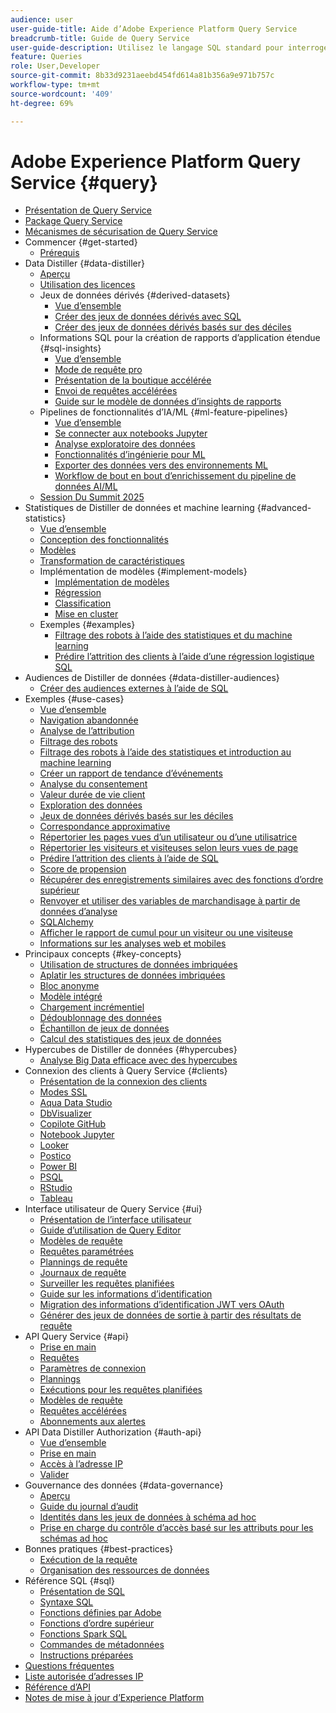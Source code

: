 ```yaml
---
audience: user
user-guide-title: Aide d’Adobe Experience Platform Query Service
breadcrumb-title: Guide de Query Service
user-guide-description: Utilisez le langage SQL standard pour interroger les données du lac de données dans Experience Platform.
feature: Queries
role: User,Developer
source-git-commit: 8b33d9231aeebd454fd614a81b356a9e971b757c
workflow-type: tm+mt
source-wordcount: '409'
ht-degree: 69%

---
```



# Adobe Experience Platform Query Service {#query}

- [Présentation de Query Service](home.md)
- [Package Query Service](packaging.md)
- [Mécanismes de sécurisation de Query Service](guardrails.md)
- Commencer {#get-started}
   - [Prérequis](get-started/prerequisites.md)
- Data Distiller {#data-distiller}
   - [Aperçu](data-distiller/overview.md)
   - [Utilisation des licences](data-distiller/license-usage.md)
   - Jeux de données dérivés {#derived-datasets}
      - [Vue d’ensemble](data-distiller/derived-datasets/overview.md)
      - [Créer des jeux de données dérivés avec SQL](data-distiller/derived-datasets/create-derived-datasets-with-sql.md)
      - [Créer des jeux de données dérivés basés sur des déciles](data-distiller/derived-datasets/decile-based-derived-attributes.md)
   - Informations SQL pour la création de rapports d’application étendue {#sql-insights}
      - [Vue d’ensemble](data-distiller/sql-insights/overview.md)
      - [Mode de requête pro](data-distiller/sql-insights/query-pro-mode.md)
      - [Présentation de la boutique accélérée](data-distiller/sql-insights/accelerated-store-overview.md)
      - [Envoi de requêtes accélérées](data-distiller/sql-insights/send-accelerated-queries.md)
      - [Guide sur le modèle de données d’insights de rapports](data-distiller/sql-insights/reporting-insights-data-model.md)
   - Pipelines de fonctionnalités d’IA/ML {#ml-feature-pipelines}
      - [Vue d’ensemble](data-distiller/ml-feature-pipelines/overview.md)
      - [Se connecter aux notebooks Jupyter](data-distiller/ml-feature-pipelines/establish-connection.md)
      - [Analyse exploratoire des données](data-distiller/ml-feature-pipelines/exploratory-analysis.md)
      - [Fonctionnalités d’ingénierie pour ML](data-distiller/ml-feature-pipelines/feature-engineering.md)
      - [Exporter des données vers des environnements ML](data-distiller/ml-feature-pipelines/export-data.md)
      - [Workflow de bout en bout d’enrichissement du pipeline de données AI/ML](data-distiller/ml-feature-pipelines/end-to-end-notebook-workflow.md)
   - [Session Du Summit 2025](data-distiller/top-tips-to-maximize-value.md)
- Statistiques de Distiller de données et machine learning {#advanced-statistics}
   - [Vue d’ensemble](advanced-statistics/overview.md)
   - [Conception des fonctionnalités](advanced-statistics/feature-engineering.md)
   - [Modèles](advanced-statistics/models.md)
   - [Transformation de caractéristiques](advanced-statistics/feature-transformation.md)
   - Implémentation de modèles {#implement-models}
      - [Implémentation de modèles](advanced-statistics/implement-models/implement-models.md)
      - [Régression](advanced-statistics/implement-models/regression.md)
      - [Classification](advanced-statistics/implement-models/classification.md)
      - [Mise en cluster](advanced-statistics/implement-models/clustering.md)
   - Exemples {#examples}
      - [Filtrage des robots à l’aide des statistiques et du machine learning](advanced-statistics/examples/statistics-and-ml-bot-filtering.md)
      - [Prédire l’attrition des clients à l’aide d’une régression logistique SQL](advanced-statistics/examples/predict-customer-churn.md)
- Audiences de Distiller de données {#data-distiller-audiences}
   - [Créer des audiences externes à l’aide de SQL](data-distiller-audiences/overview.md)
- Exemples {#use-cases}
   - [Vue d’ensemble](use-cases/overview.md)
   - [Navigation abandonnée](use-cases/abandoned-browse.md)
   - [Analyse de l’attribution](use-cases/attribution-analysis.md)
   - [Filtrage des robots](use-cases/bot-filtering.md)
   - [Filtrage des robots à l’aide des statistiques et introduction au machine learning](use-cases/statistics-and-ml-bot-filtering-stub.md)
   - [Créer un rapport de tendance d’événements](use-cases/trended-report-of-events.md)
   - [Analyse du consentement](use-cases/consent-analysis.md)
   - [Valeur durée de vie client](use-cases/customer-lifetime-value.md)
   - [Exploration des données](./use-cases/data-exploration.md)
   - [Jeux de données dérivés basés sur les déciles](use-cases/deciles-use-case.md)
   - [Correspondance approximative](use-cases/fuzzy-match.md)
   - [Répertorier les pages vues d’un utilisateur ou d’une utilisatrice](use-cases/list-visitor-sessions.md)
   - [Répertorier les visiteurs et visiteuses selon leurs vues de page](use-cases/visitors-by-number-of-page-views.md)
   - [Prédire l’attrition des clients à l’aide de SQL](use-cases/predict-customer-churn-stub.md)
   - [Score de propension](use-cases/propensity-score.md)
   - [Récupérer des enregistrements similaires avec des fonctions d’ordre supérieur](use-cases/retrieve-similar-records.md)
   - [Renvoyer et utiliser des variables de marchandisage à partir de données d’analyse](use-cases/merchandising-variables.md)
   - [SQLAlchemy](use-cases/sqlalchemy.md)
   - [Afficher le rapport de cumul pour un visiteur ou une visiteuse](use-cases/roll-up-report-of-a-visitor.md)
   - [Informations sur les analyses web et mobiles](use-cases/analytics-insights.md)
- Principaux concepts {#key-concepts}
   - [Utilisation de structures de données imbriquées](key-concepts/nested-data-structures.md)
   - [Aplatir les structures de données imbriquées](key-concepts/flatten-nested-data.md)
   - [Bloc anonyme](key-concepts/anonymous-block.md)
   - [Modèle intégré](key-concepts/inline-templates.md)
   - [Chargement incrémentiel](key-concepts/incremental-load.md)
   - [Dédoublonnage des données](key-concepts/deduplication.md)
   - [Échantillon de jeux de données](key-concepts/dataset-samples.md)
   - [Calcul des statistiques des jeux de données](key-concepts/dataset-statistics.md)
- Hypercubes de Distiller de données {#hypercubes}
   - [Analyse Big Data efficace avec des hypercubes](hypercubes/overview.md)
- Connexion des clients à Query Service {#clients}
   - [Présentation de la connexion des clients](clients/overview.md)
   - [Modes SSL](./clients/ssl-modes.md)
   - [Aqua Data Studio](clients/aqua-data-studio.md)
   - [DbVisualizer](./clients/dbvisulaizer.md)
   - [Copilote GitHub](./clients/github-copilot.md)
   - [Notebook Jupyter](clients//jupyter-notebook.md)
   - [Looker](clients/looker.md)
   - [Postico](clients/postico.md)
   - [Power BI](clients/power-bi.md)
   - [PSQL](clients/psql.md)
   - [RStudio](clients/rstudio.md)
   - [Tableau](clients/tableau.md)
- Interface utilisateur de Query Service {#ui}
   - [Présentation de l’interface utilisateur](ui/overview.md)
   - [Guide d’utilisation de Query Editor](ui/user-guide.md)
   - [Modèles de requête](ui/query-templates.md)
   - [Requêtes paramétrées](ui/parameterized-queries.md)
   - [Plannings de requête](ui/query-schedules.md)
   - [Journaux de requête](ui/query-logs.md)
   - [Surveiller les requêtes planifiées](ui/monitor-queries.md)
   - [Guide sur les informations d’identification](ui/credentials.md)
   - [Migration des informations d’identification JWT vers OAuth](ui/migrate-jwt-to-oauth.md)
   - [Générer des jeux de données de sortie à partir des résultats de requête](ui/create-datasets.md)
- API Query Service {#api}
   - [Prise en main](api/getting-started.md)
   - [Requêtes](api/queries.md)
   - [Paramètres de connexion](api/connection-parameters.md)
   - [Plannings](api/scheduled-queries.md)
   - [Exécutions pour les requêtes planifiées](api/runs-scheduled-queries.md)
   - [Modèles de requête](api/query-templates.md)
   - [Requêtes accélérées](api/accelerated-queries.md)
   - [Abonnements aux alertes](api/alert-subscriptions.md)
- API Data Distiller Authorization {#auth-api}
   - [Vue d’ensemble](auth-api/overview.md)
   - [Prise en main](auth-api/getting-started.md)
   - [Accès à l’adresse IP](auth-api/ip-access.md)
   - [Valider](auth-api/validate.md)
- Gouvernance des données {#data-governance}
   - [Aperçu](data-governance/overview.md)
   - [Guide du journal d’audit](data-governance/audit-log-guide.md)
   - [Identités dans les jeux de données à schéma ad hoc](data-governance/ad-hoc-schema-identities.md)
   - [Prise en charge du contrôle d’accès basé sur les attributs pour les schémas ad hoc](./data-governance/ad-hoc-schema-labels.md)
- Bonnes pratiques {#best-practices}
   - [Exécution de la requête](best-practices/writing-queries.md)
   - [Organisation des ressources de données](./best-practices/organize-data-assets.md)
- Référence SQL {#sql}
   - [Présentation de SQL](sql/overview.md)
   - [Syntaxe SQL](sql/syntax.md)
   - [Fonctions définies par Adobe](sql/adobe-defined-functions.md)
   - [Fonctions d’ordre supérieur](sql/higher-order-functions.md)
   - [Fonctions Spark SQL](sql/spark-sql-functions.md)
   - [Commandes de métadonnées](sql/metadata.md)
   - [Instructions préparées](sql/prepared-statements.md)
- [Questions fréquentes](troubleshooting-guide.md)
- [Liste autorisée d’adresses IP](ip-address-allowlist.md)
- [Référence d’API](https://www.adobe.io/experience-platform-apis/references/query-service/)
- [Notes de mise à jour d’Experience Platform](https://experienceleague.adobe.com/fr/docs/experience-platform/release-notes/latest)

